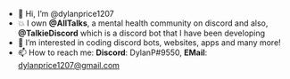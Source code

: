 - 👋 Hi, I’m @dylanprice1207
- 💥 I own **@AllTalks**, a mental health community on discord and also, **@TalkieDiscord** which is a discord bot that I have been developing
- 👀 I’m interested in coding discord bots, websites, apps and many more!
- 📫 How to reach me: **Discord**: DylanP#9550, **EMail**: dylanprice1207@gmail.com
